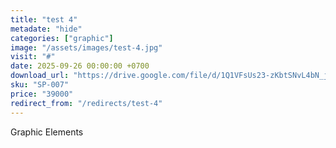 ```yaml
---
title: "test 4"
metadate: "hide"
categories: ["graphic"]
image: "/assets/images/test-4.jpg"
visit: "#"
date: 2025-09-26 00:00:00 +0700
download_url: "https://drive.google.com/file/d/1Q1VFsUs23-zKbtSNvL4bN_jPDYNnmeMx/view?usp=drive_link"
sku: "SP-007"
price: "39000"
redirect_from: "/redirects/test-4"
---
```

Graphic Elements
